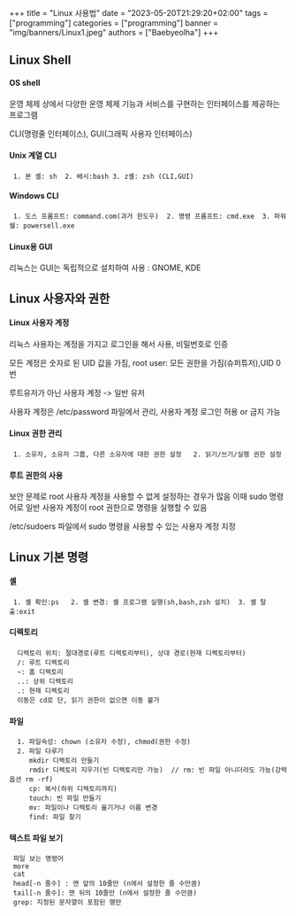 +++
title = "Linux 사용법"
date = "2023-05-20T21:29:20+02:00"
tags = ["programming"]
categories = ["programming"]
banner = "img/banners/Linux1.jpeg"
authors = ["Baebyeolha"]
+++
## Linux Shell
#### OS shell
 운영 체제 상에서 다양한 운영 체제 기능과 서비스를 구현하는 인터페이스를 제공하는 프로그램

 CLI(명령줄 인터페이스), GUI(그래픽 사용자 인터페이스)

 
 #### Unix 계열 CLI
     1. 본 셸: sh  2. 배시:bash 3. z셸: zsh (CLI,GUI)

#### Windows CLI
     1. 도스 프롬프트: command.com(과거 윈도우)  2. 명령 프롬프트: cmd.exe  3. 파워쉘: powersell.exe

#### Linux용 GUI
리눅스는 GUI는 독립적으로 설치하여 사용  :  GNOME, KDE

## Linux 사용자와 권한

#### Linux 사용자 계정
리눅스 사용자는 계정을 가지고 로그인을 해서 사용, 비밀번호로 인증

모든 계정은 숫자로 된 UID 값을 가짐, root user: 모든 권한을 가짐(슈퍼튜저),UID 0번  

루트유저가 아닌 사용자 계정 -> 일반 유저

사용자 계정은 /etc/password 파일에서 관리, 사용자 계정 로그인 허용 or 금지 가능

#### Linux 권한 관리
     1. 소유자, 소유자 그룹, 다른 소유자에 대한 권한 설정   2. 읽기/쓰기/실행 권한 설정
#### 루트 권한의 사용
보안 문제로 root 사용자 계정을 사용할 수 없게 설정하는 경우가 많음 이때 sudo 명령어로 일반 사용자 계정이 root 권한으로 명령을 실행할 수 있음

/etc/sudoers 파일에서 sudo 명령을 사용할 수 있는 사용자 계정 지정

## Linux 기본 명령

#### 셸
     1. 셸 확인:ps   2. 셸 변경: 셸 프로그램 실행(sh,bash,zsh 설치)  3. 셸 탈출:exit

#### 디렉토리
      디렉토리 위치: 절대경로(루트 디렉토리부터), 상대 경로(현재 디렉토리부터)
      /: 루트 디렉토리
      ~: 홈 디렉토리
      ..: 상위 디렉토리
      .: 현재 디렉토리
      이동은 cd로 단, 읽기 권한이 없으면 이동 불가

#### 파일 
      1. 파일속성: chown (소유자 수정), chmod(권한 수정)
      2. 파일 다루기
         mkdir 디렉토리 만들기
         rmdir 디렉토리 지우기(빈 디렉토리만 가능)  // rm: 빈 파일 아니더라도 가능(강력 옵션 rm -rf)
         cp: 복사(하위 디렉토리까지)
         touch: 빈 파일 만들기 
         mv: 파일이나 디렉토리 옮기거나 이름 변경
         find: 파일 찾기

#### 텍스트 파일 보기
     파일 보는 명령어
     more
     cat
     head[-n 줄수] : 맨 앞의 10줄만 (n에서 설정한 줄 수만큼)
     tail[-n 줄수]: 맨 뒤의 10줄만 (n에서 설정한 줄 수만큼)
     grep: 지정된 문자열이 포함된 행만




